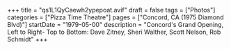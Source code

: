 +++
title = "qs1L1QyCaewh2ypepoat.avif"
draft = false
tags = ["Photos"]
categories = ["Pizza Time Theatre"]
pages = ["Concord, CA (1975 Diamond Blvd)"]
startDate = "1979-05-00"
description = "Concord's Grand Opening, Left to Right- Top to Bottom: Dave Zitney, Sheri Walther, Scott Nelson, Rob Schmidt"
+++
